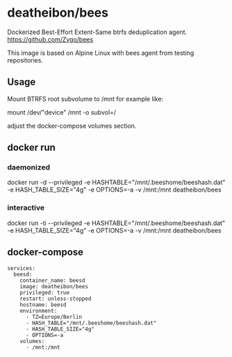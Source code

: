 # deatheibon/bees

Dockerized Best-Effort Extent-Same btrfs deduplication agent.
https://github.com/Zygo/bees

This image is based on Alpine Linux with bees agent from testing repositories. 

## Usage

Mount BTRFS root subvolume to /mnt for example like: 

mount /dev/"device" /mnt -o subvol=/

adjust the docker-compose volumes section. 

## docker run

### daemonized
docker run -d --privileged -e HASHTABLE="/mnt/.beeshome/beeshash.dat" -e HASH_TABLE_SIZE="4g" -e OPTIONS=-a -v /mnt:/mnt deatheibon/bees

### interactive
docker run -ti --privileged -e HASHTABLE="/mnt/.beeshome/beeshash.dat" -e HASH_TABLE_SIZE="4g" -e OPTIONS=-a -v /mnt:/mnt deatheibon/bees

## docker-compose
```version: '3.3'
services:
  beesd:
    container_name: beesd
    image: deatheibon/bees
    privileged: true
    restart: unless-stopped
    hostname: beesd
    environment:
      - TZ=Europe/Berlin
      - HASH_TABLE="/mnt/.beeshome/beeshash.dat"
      - HASH_TABLE_SIZE="4g"
      - OPTIONS=-a
    volumes:
      - /mnt:/mnt
```

